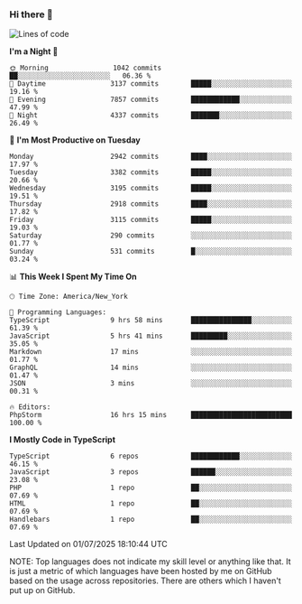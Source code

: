 ### Hi there 👋

<!--
**LynxJinxxy/LynxJinxxy** is a ✨ _special_ ✨ repository because its `README.md` (this file) appears on your GitHub profile.

Here are some ideas to get you started:

- 🔭 I’m currently working on ...
- 🌱 I’m currently learning ...
- 👯 I’m looking to collaborate on ...
- 🤔 I’m looking for help with ...
- 💬 Ask me about ...
- 📫 How to reach me: ...
- 😄 Pronouns: ...
- ⚡ Fun fact: ...
-->

<!--START_SECTION:waka-->
![Lines of code](https://img.shields.io/badge/From%20Hello%20World%20I%27ve%20Written-24.9%20million%20lines%20of%20code-blue)

**I'm a Night 🦉** 

```text
🌞 Morning                1042 commits        ██░░░░░░░░░░░░░░░░░░░░░░░   06.36 % 
🌆 Daytime                3137 commits        █████░░░░░░░░░░░░░░░░░░░░   19.16 % 
🌃 Evening                7857 commits        ████████████░░░░░░░░░░░░░   47.99 % 
🌙 Night                  4337 commits        ███████░░░░░░░░░░░░░░░░░░   26.49 % 
```
📅 **I'm Most Productive on Tuesday** 

```text
Monday                   2942 commits        ████░░░░░░░░░░░░░░░░░░░░░   17.97 % 
Tuesday                  3382 commits        █████░░░░░░░░░░░░░░░░░░░░   20.66 % 
Wednesday                3195 commits        █████░░░░░░░░░░░░░░░░░░░░   19.51 % 
Thursday                 2918 commits        ████░░░░░░░░░░░░░░░░░░░░░   17.82 % 
Friday                   3115 commits        █████░░░░░░░░░░░░░░░░░░░░   19.03 % 
Saturday                 290 commits         ░░░░░░░░░░░░░░░░░░░░░░░░░   01.77 % 
Sunday                   531 commits         █░░░░░░░░░░░░░░░░░░░░░░░░   03.24 % 
```


📊 **This Week I Spent My Time On** 

```text
🕑︎ Time Zone: America/New_York

💬 Programming Languages: 
TypeScript               9 hrs 58 mins       ███████████████░░░░░░░░░░   61.39 % 
JavaScript               5 hrs 41 mins       █████████░░░░░░░░░░░░░░░░   35.05 % 
Markdown                 17 mins             ░░░░░░░░░░░░░░░░░░░░░░░░░   01.77 % 
GraphQL                  14 mins             ░░░░░░░░░░░░░░░░░░░░░░░░░   01.47 % 
JSON                     3 mins              ░░░░░░░░░░░░░░░░░░░░░░░░░   00.31 % 

🔥 Editors: 
PhpStorm                 16 hrs 15 mins      █████████████████████████   100.00 % 
```

**I Mostly Code in TypeScript** 

```text
TypeScript               6 repos             ████████████░░░░░░░░░░░░░   46.15 % 
JavaScript               3 repos             ██████░░░░░░░░░░░░░░░░░░░   23.08 % 
PHP                      1 repo              ██░░░░░░░░░░░░░░░░░░░░░░░   07.69 % 
HTML                     1 repo              ██░░░░░░░░░░░░░░░░░░░░░░░   07.69 % 
Handlebars               1 repo              ██░░░░░░░░░░░░░░░░░░░░░░░   07.69 % 
```




 Last Updated on 01/07/2025 18:10:44 UTC
<!--END_SECTION:waka-->
NOTE: Top languages does not indicate my skill level or anything like that. It is just a metric of which languages have been hosted by me on GitHub based on the usage across repositories. There are others which I haven't put up on GitHub.
